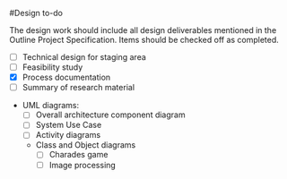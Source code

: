 #Design to-do 

The design work should include all design deliverables mentioned in the Outline Project Specification.
Items should be checked off as completed.

* [ ] Technical design for staging area
* [ ] Feasibility study
* [x] Process documentation
* [ ] Summary of research material
* UML diagrams:
  * [ ] Overall architecture component diagram
  * [ ] System Use Case
  * [ ] Activity diagrams
  * Class and Object diagrams
    * [ ] Charades game
	* [ ] Image processing